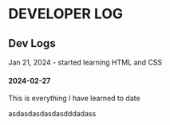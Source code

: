 # DEVELOPER LOG

## Dev Logs
Jan 21, 2024 - started learning HTML and CSS
#### 2024-02-27
 This is everything I have learned to date

asdasdasdasdasdddadass